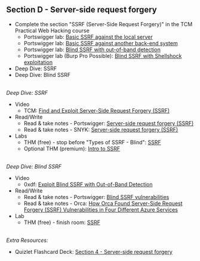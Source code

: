 ## **Section D - Server-side request forgery** <br>
- Complete the section "SSRF (Server-Side Request Forgery)" in the TCM Practical Web Hacking course
   - Portswigger lab: <a href="https://portswigger.net/web-security/ssrf/lab-basic-ssrf-against-localhost">Basic SSRF against the local server</a>
   - Portswigger lab: <a href="https://portswigger.net/web-security/ssrf/lab-basic-ssrf-against-backend-system">Basic SSRF against another back-end system</a>
   - Portswigger lab: <a href="https://portswigger.net/web-security/ssrf/blind/lab-out-of-band-detection">Blind SSRF with out-of-band detection</a>
   - Portswigger lab (Burp Pro Possible): <a href="https://portswigger.net/web-security/ssrf/blind/lab-shellshock-exploitation">Blind SSRF with Shellshock exploitation</a>
- Deep Dive: SSRF
- Deep Dive: Blind SSRF
<br><br>

*Deep Dive: SSRF*
- Video
   - TCM: <a href="https://www.youtube.com/watch?v=eVI0Ny5cZ2c">Find and Exploit Server-Side Request Forgery (SSRF)</a>
- Read/Write
   - Read & take notes - Portswigger: <a href="https://portswigger.net/web-security/ssrf">Server-side request forgery (SSRF)</a>
   - Read & take notes - SNYK: <a href="https://learn.snyk.io/lesson/ssrf-server-side-request-forgery/">Server-side request forgery (SSRF)</a>
- Labs
   - THM (free) - stop before "Types of SSRF - Blind": <a href="https://tryhackme.com/r/room/ssrfhr">SSRF</a>
   - Optional THM (premium): <a href="https://tryhackme.com/r/room/ssrfqi">Intro to SSRF</a>
<br><br>

*Deep Dive: Blind SSRF*
- Video
   - 0xdf: <a href="https://www.youtube.com/watch?v=AzBAHw6FZto">Exploit Blind SSRF with Out-of-Band Detection</a>
- Read/Write
   - Read & take notes - Portswigger: <a href="https://portswigger.net/web-security/ssrf/blind">Blind SSRF vulnerabilities</a>
   - Read & take notes - Orca: <a href="https://orca.security/resources/blog/ssrf-vulnerabilities-in-four-azure-services/">How Orca Found Server-Side Request Forgery (SSRF) Vulnerabilities in Four Different Azure Services</a>
- Lab
   - THM (free) - finish room: <a href="https://tryhackme.com/r/room/ssrfhr">SSRF</a>
<br><br>

*Extra Resources:* <br>
- Quizlet Flashcard Deck: <a href="https://quizlet.com/999592833/section-4-server-side-request-forgery-flash-cards">Section 4 - Server-side request forgery</a>
<br><br>

